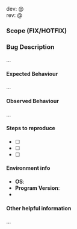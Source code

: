 dev: @ \
rev: @

### Scope (FIX/HOTFIX)



<!-- Note: The expected result of this issue is to achieve the *Expected Behaviour* as defined below. In case the expectation must be discussed, do that. -->


### Bug Description

...

#### Expected Behaviour

...


#### Observed Behaviour

...


#### Steps to reproduce

- [ ]
- [ ]
- [ ]

#### Environment info

- **OS**:
- **Program Version**:
- 


#### Other helpful information

...


<!--
 - use `/estimate` and `/spend` for time tracking
 - compact descriptions
 - SMART tickets
 - refer to the *Story* and directly related (dependent) tickets
-->